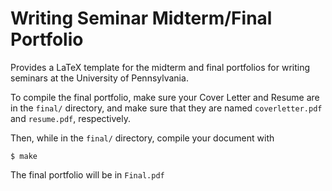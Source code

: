 Writing Seminar Midterm/Final Portfolio
====

Provides a LaTeX template for the midterm and final portfolios for writing seminars at the University of Pennsylvania.

To compile the final portfolio, make sure your Cover Letter and Resume are in the <code>final/</code> directory, and make sure that they are named <code>coverletter.pdf</code> and <code>resume.pdf</code>, respectively. 

Then, while in the <code>final/</code> directory, compile your document with 
```
$ make
```

The final portfolio will be in <code>Final.pdf</code>